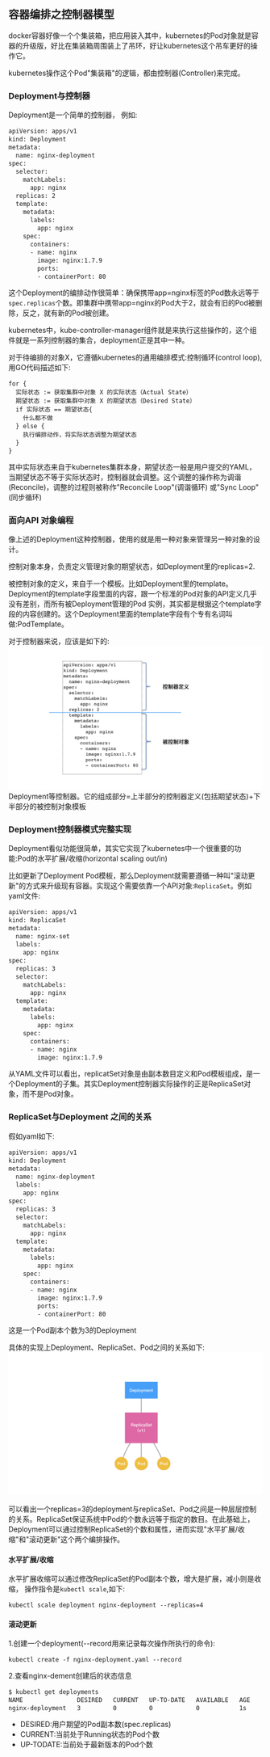 ## 容器编排之控制器模型

docker容器好像一个个集装箱，把应用装入其中，kubernetes的Pod对象就是容器的升级版，好比在集装箱周围装上了吊环，好让kubernetes这个吊车更好的操作它。

kubernetes操作这个Pod"集装箱"的逻辑，都由控制器(Controller)来完成。

### Deployment与控制器

Deployment是一个简单的控制器， 例如:
``` 
apiVersion: apps/v1
kind: Deployment
metadata:
  name: nginx-deployment
spec:
  selector:
    matchLabels:
      app: nginx
  replicas: 2
  template:
    metadata:
      labels:
        app: nginx
    spec:
      containers:
      - name: nginx
        image: nginx:1.7.9
        ports:
        - containerPort: 80
```
这个Deployment的编排动作很简单：确保携带app=nginx标签的Pod数永远等于`spec.replicas`个数。即集群中携带app=nginx的Pod大于2，就会有旧的Pod被删除，反之，就有新的Pod被创建。

kubernetes中，kube-controller-manager组件就是来执行这些操作的，这个组件就是一系列控制器的集合，deployment正是其中一种。

对于待编排的对象X，它遵循kubernetes的通用编排模式:控制循环(control loop),用GO代码描述如下:
``` 
for {
  实际状态 := 获取集群中对象 X 的实际状态（Actual State）
  期望状态 := 获取集群中对象 X 的期望状态（Desired State）
  if 实际状态 == 期望状态{
    什么都不做
  } else {
    执行编排动作，将实际状态调整为期望状态
  }
}
```
其中实际状态来自于kubernetes集群本身，期望状态一般是用户提交的YAML，当期望状态不等于实际状态时，控制器就会调整。这个调整的操作称为调谐(Reconcile)，调整的过程则被称作"Reconcile Loop"(调谐循环)
或"Sync Loop"(同步循环)

### 面向API 对象编程

像上述的Deployment这种控制器，使用的就是用一种对象来管理另一种对象的设计。

控制对象本身，负责定义管理对象的期望状态，如Deployment里的replicas=2.

被控制对象的定义，来自于一个模板。比如Deployment里的template。Deployment的template字段里面的内容，跟一个标准的Pod对象的API定义几乎没有差别，而所有被Deployment管理的Pod
实例，其实都是根据这个template字段的内容创建的。这个Deployment里面的template字段有个专有名词叫做:PodTemplate。


对于控制器来说，应该是如下的:
![](../images/k8s/controller_model.png)
Deployment等控制器。它的组成部分=上半部分的控制器定义(包括期望状态)+下半部分的被控制对象模板


### Deployment控制器模式完整实现

Deployment看似功能很简单，其实它实现了kubernetes中一个很重要的功能:Pod的水平扩展/收缩(horizontal scaling out/in)

比如更新了Deployment Pod模板，那么Deployment就需要遵循一种叫"滚动更新"的方式来升级现有容器。实现这个需要依靠一个API对象:`ReplicaSet`。例如yaml文件:
``` 
apiVersion: apps/v1
kind: ReplicaSet
metadata:
  name: nginx-set
  labels:
    app: nginx
spec:
  replicas: 3
  selector:
    matchLabels:
      app: nginx
  template:
    metadata:
      labels:
        app: nginx
    spec:
      containers:
      - name: nginx
        image: nginx:1.7.9
```
从YAML文件可以看出，replicatSet对象是由副本数目定义和Pod模板组成，是一个Deployment的子集。其实Deployment控制器实际操作的正是ReplicaSet对象，而不是Pod对象。

### ReplicaSet与Deployment 之间的关系

假如yaml如下:
``` 
apiVersion: apps/v1
kind: Deployment
metadata:
  name: nginx-deployment
  labels:
    app: nginx
spec:
  replicas: 3
  selector:
    matchLabels:
      app: nginx
  template:
    metadata:
      labels:
        app: nginx
    spec:
      containers:
      - name: nginx
        image: nginx:1.7.9
        ports:
        - containerPort: 80
```
这是一个Pod副本个数为3的Deployment

具体的实现上Deployment、ReplicaSet、Pod之间的关系如下:
![](../images/k8s/replicaSet_deployment.png)

可以看出一个replicas=3的deployment与replicaSet、Pod之间是一种层层控制的关系。ReplicaSet保证系统中Pod的个数永远等于指定的数目。在此基础上，Deployment可以通过控制ReplicaSet的个数和属性，进而实现"水平扩展/收缩"和"滚动更新"这个两个编排操作。

#### 水平扩展/收缩

水平扩展收缩可以通过修改ReplicaSet的Pod副本个数，增大是扩展，减小则是收缩， 操作指令是`kubectl scale`,如下:
``` 
kubectl scale deployment nginx-deployment --replicas=4
```

####  滚动更新

1.创建一个deployment(--record用来记录每次操作所执行的命令):
```
kubectl create -f nginx-deployment.yaml --record 
```

2.查看nginx-dement创建后的状态信息
``` 
$ kubectl get deployments
NAME               DESIRED   CURRENT   UP-TO-DATE   AVAILABLE   AGE
nginx-deployment   3         0         0            0           1s
```
- DESIRED:用户期望的Pod副本数(spec.replicas)
- CURRENT:当前处于Running状态的Pod个数
- UP-TODATE:当前处于最新版本的Pod个数


